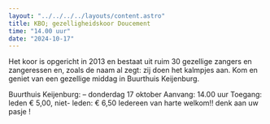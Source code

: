```yaml
---
layout: "../../../../layouts/content.astro"
title: KBO; gezelligheidskoor Doucement
time: "14.00 uur"
date: "2024-10-17"
---
```


Het koor is opgericht in 2013 en bestaat uit ruim 30 gezellige zangers en zangeressen en, 
zoals de naam al zegt: zij doen het kalmpjes aan.
Kom en geniet van een gezellige middag in Buurthuis Keijenburg.

Buurthuis Keijenburg:  –   donderdag 17 oktober
Aanvang: 14.00 uur
Toegang: leden € 5,00, niet- leden: € 6,50
Iedereen van harte welkom!!    denk aan uw pasje !
